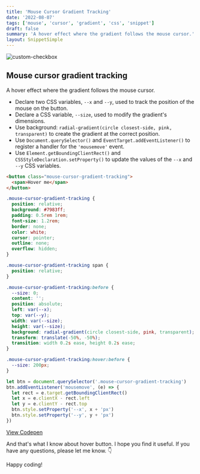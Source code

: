 ```yaml
---
title: 'Mouse Cursor Gradient Tracking'
date: '2022-08-07'
tags: ['mouse', 'cursor', 'gradient', 'css', 'snippet']
draft: false
summary: 'A hover effect where the gradient follows the mouse cursor.'
layout: SnippetSimple
---
```


![custom-checkbox](/static/images/snippets/mouse.jpg)

## Mouse cursor gradient tracking

A hover effect where the gradient follows the mouse cursor.

- Declare two CSS variables, `--x` and `--y`, used to track the position of the mouse on the button.
- Declare a CSS variable, `--size`, used to modify the gradient's dimensions.
- Use background: `radial-gradient(circle closest-side, pink, transparent)` to create the gradient at the correct position.
- Use `Document.querySelector()` and `EventTarget.addEventListener()` to register a handler for the `'mousemove'` event.
- Use `Element.getBoundingClientRect()` and `CSSStyleDeclaration.setProperty()` to update the values of the `--x` and `--y` CSS variables.

```html
<button class="mouse-cursor-gradient-tracking">
  <span>Hover me</span>
</button>
```

```css
.mouse-cursor-gradient-tracking {
  position: relative;
  background: #7983ff;
  padding: 0.5rem 1rem;
  font-size: 1.2rem;
  border: none;
  color: white;
  cursor: pointer;
  outline: none;
  overflow: hidden;
}

.mouse-cursor-gradient-tracking span {
  position: relative;
}

.mouse-cursor-gradient-tracking:before {
  --size: 0;
  content: '';
  position: absolute;
  left: var(--x);
  top: var(--y);
  width: var(--size);
  height: var(--size);
  background: radial-gradient(circle closest-side, pink, transparent);
  transform: translate(-50%, -50%);
  transition: width 0.2s ease, height 0.2s ease;
}

.mouse-cursor-gradient-tracking:hover:before {
  --size: 200px;
}
```

```js
let btn = document.querySelector('.mouse-cursor-gradient-tracking')
btn.addEventListener('mousemove', (e) => {
  let rect = e.target.getBoundingClientRect()
  let x = e.clientX - rect.left
  let y = e.clientY - rect.top
  btn.style.setProperty('--x', x + 'px')
  btn.style.setProperty('--y', y + 'px')
})
```

[View Codepen](https://codepen.io/berkaymehmetsert/pen/ExELqyM)

And that's what I know about hover button. I hope you find it useful. If you have any questions, please let me know. 👇

Happy coding!
